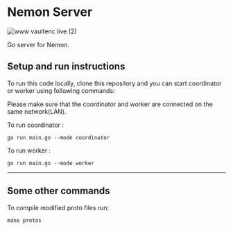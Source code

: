 # Nemon Server
![www vaultenc live (2)](https://user-images.githubusercontent.com/63122405/161558819-8db1e929-c6ad-4833-a240-8566bf985fd3.png)

Go server for Nemon.

## Setup and run instructions
To run this code locally, clone this repository and you can start coordinator or worker using following commands:

Please make sure that the coordinator and worker are connected on the same network(LAN).

To run coordinator :
```
go run main.go --mode coordinator
```
To run worker :
```
go run main.go --mode worker
```
---
## Some other commands

To compile modified proto files run: 
```
make protos
```
